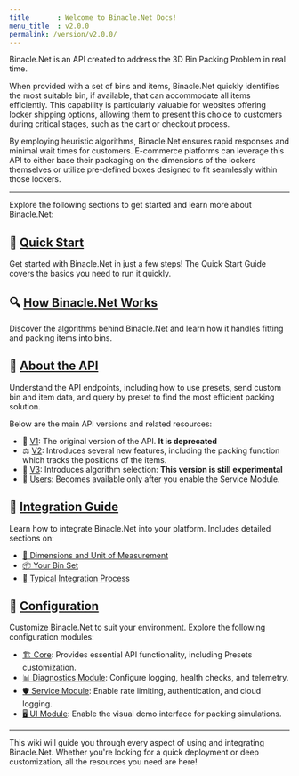 ```yaml
---
title       : Welcome to Binacle.Net Docs!
menu_title  : v2.0.0
permalink: /version/v2.0.0/
---
```



Binacle.Net is an API created to address the 3D Bin Packing Problem in real time.

When provided with a set of bins and items, Binacle.Net quickly identifies the most suitable bin, if available, that can accommodate all items efficiently. This capability is particularly valuable for websites offering locker shipping options, allowing them to present this choice to customers during critical stages, such as the cart or checkout process.

By employing heuristic algorithms, Binacle.Net ensures rapid responses and minimal wait times for customers. E-commerce platforms can leverage this API to either base their packaging on the dimensions of the lockers themselves or utilize pre-defined boxes designed to fit seamlessly within those lockers.

---

Explore the following sections to get started and learn more about Binacle.Net:

## 🚀 [Quick Start](Quick-Start)
Get started with Binacle.Net in just a few steps! The Quick Start Guide covers the basics you need to run it quickly.

## 🔍 [How Binacle.Net Works](how-binacle-net-works)
Discover the algorithms behind Binacle.Net and learn how it handles fitting and packing items into bins.

## 📡 [About the API](About-the-API)
Understand the API endpoints, including how to use presets, send custom bin and item data, and query by preset to find the most efficient packing solution.

Below are the main API versions and related resources:
- 🚨 [V1](API-‐-V1): The original version of the API. **It is deprecated**
- ⚖️ [V2](API-‐-V2): Introduces several new features, including the packing function which tracks the positions of the items.
- 🧪 [V3](API-‐-V3): Introduces algorithm selection: **This version is still experimental**
- 👥 [Users](API-‐-Users): Becomes available only after you enable the Service Module.

## 🔗 [Integration Guide](Integration-Guide)
Learn how to integrate Binacle.Net into your platform. Includes detailed sections on:

- [📏 Dimensions and Unit of Measurement](Integration-Guide-‐-Dimensions-and-Unit-of-Measurement)
- [📦 Your Bin Set](Integration-Guide-‐-Your-Bin-Set)
- [🌟 Typical Integration Process](Integration-Guide-‐-Typical-Integration-Process)

## 🔧 [Configuration](Configuration)
Customize Binacle.Net to suit your environment. Explore the following configuration modules:

- [🏗️ Core](Configuration-‐-Core): Provides essential API functionality, including Presets customization.
- [📊 Diagnostics Module](Configuration-‐-Diagnostics-Module): Configure logging, health checks, and telemetry.
- [🛡️ Service Module](Configuration-‐-Service-Module): Enable rate limiting, authentication, and cloud logging.
- [🖥️ UI Module](Configuration-‐-UI-Module): Enable the visual demo interface for packing simulations.

---

This wiki will guide you through every aspect of using and integrating Binacle.Net. Whether you're looking for a quick deployment or deep customization, all the resources you need are here!
